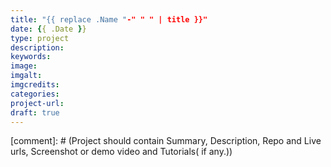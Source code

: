 ```yaml
---
title: "{{ replace .Name "-" " " | title }}"
date: {{ .Date }}
type: project
description:
keywords:
image:
imgalt:
imgcredits:
categories:
project-url:
draft: true
---
```


[comment]: # (Project should contain Summary, Description, Repo and Live urls, Screenshot or demo video and Tutorials( if any.))
